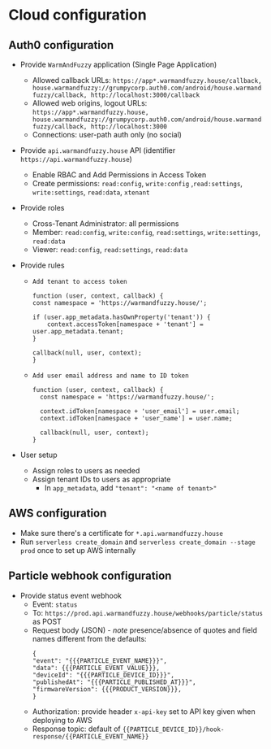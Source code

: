# Cloud configuration

## Auth0 configuration

- Provide `WarmAndFuzzy` application (Single Page Application)
  - Allowed callback URLs: `https://app*.warmandfuzzy.house/callback, house.warmandfuzzy://grumpycorp.auth0.com/android/house.warmandfuzzy/callback, http://localhost:3000/callback`
  - Allowed web origins, logout URLs: `https://app*.warmandfuzzy.house, house.warmandfuzzy://grumpycorp.auth0.com/android/house.warmandfuzzy/callback, http://localhost:3000`
  - Connections: user-path auth only (no social)
- Provide `api.warmandfuzzy.house` API (identifier `https://api.warmandfuzzy.house`)
  - Enable RBAC and Add Permissions in Access Token
  - Create permissions: `read:config`, `write:config` ,`read:settings`, `write:settings`, `read:data`, `xtenant`
- Provide roles
  - Cross-Tenant Administrator: all permissions
  - Member: `read:config`, `write:config`, `read:settings`, `write:settings`, `read:data`
  - Viewer: `read:config`, `read:settings`, `read:data`
- Provide rules

  - `Add tenant to access token`

    ```
    function (user, context, callback) {
    const namespace = 'https://warmandfuzzy.house/';

    if (user.app_metadata.hasOwnProperty('tenant')) {
        context.accessToken[namespace + 'tenant'] = user.app_metadata.tenant;
    }

    callback(null, user, context);
    }
    ```

  - `Add user email address and name to ID token`

    ```
    function (user, context, callback) {
      const namespace = 'https://warmandfuzzy.house/';

      context.idToken[namespace + 'user_email'] = user.email;
      context.idToken[namespace + 'user_name'] = user.name;

      callback(null, user, context);
    }
    ```

- User setup
  - Assign roles to users as needed
  - Assign tenant IDs to users as appropriate
    - In `app_metadata`, add `"tenant": "<name of tenant>"`

## AWS configuration

- Make sure there's a certificate for `*.api.warmandfuzzy.house`
- Run `serverless create_domain` and `serverless create_domain --stage prod` once to set up AWS internally

## Particle webhook configuration

- Provide status event webhook
  - Event: `status`
  - To: `https://prod.api.warmandfuzzy.house/webhooks/particle/status` as POST
  - Request body (JSON) - _note_ presence/absence of quotes and field names different from the defaults:
    ```
    {
    "event": "{{{PARTICLE_EVENT_NAME}}}",
    "data": {{{PARTICLE_EVENT_VALUE}}},
    "deviceId": "{{{PARTICLE_DEVICE_ID}}}",
    "publishedAt": "{{{PARTICLE_PUBLISHED_AT}}}",
    "firmwareVersion": {{{PRODUCT_VERSION}}},
    }
    ```
  - Authorization: provide header `x-api-key` set to API key given when deploying to AWS
  - Response topic: default of `{{PARTICLE_DEVICE_ID}}/hook-response/{{PARTICLE_EVENT_NAME}}`

